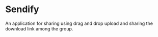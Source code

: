 # Sendify
An application for sharing using drag and drop upload and sharing the download link among the group.
